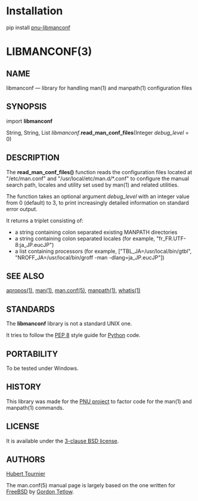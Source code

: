 # Installation
pip install [pnu-libmanconf](https://pypi.org/project/pnu-libmanconf/)

# LIBMANCONF(3)

## NAME
libmanconf — library for handling man(1) and manpath(1) configuration files

## SYNOPSIS
import **libmanconf**

String, String, List *libmanconf*.**read_man_conf_files**(Integer *debug_level* = 0)

## DESCRIPTION
The **read_man_conf_files()** function reads the configuration files located at "/etc/man.conf" and "/usr/local/etc/man.d/\*.conf"
to configure the manual search path, locales and utility set used by man(1) and related utilities.

The function takes an optional argument *debug_level* with an integer value from 0 (default) to 3,
to print increasingly detailed information on standard error output.

It returns a triplet consisting of:
* a string containing colon separated existing MANPATH directories
* a string containing colon separated locales (for example, "fr_FR.UTF-8:ja_JP.eucJP")
* a list containing processors (for example, \["TBL_JA=/usr/local/bin/gtbl", "NROFF_JA=/usr/local/bin/groff -man -dlang=ja_JP.eucJP"\])

## SEE ALSO
[apropos(1)](https://www.freebsd.org/cgi/man.cgi?query=apropos&sektion=1),
[man(1)](https://www.freebsd.org/cgi/man.cgi?query=man&sektion=1),
[man.conf(5)](https://www.freebsd.org/cgi/man.cgi?query=man.conf&sektion=5),
[manpath(1)](https://www.freebsd.org/cgi/man.cgi?query=manpath&sektion=1),
[whatis(1)](https://www.freebsd.org/cgi/man.cgi?query=whatis&sektion=1)

## STANDARDS
The **libmanconf** library is not a standard UNIX one.

It tries to follow the [PEP 8](https://www.python.org/dev/peps/pep-0008/) style guide for [Python](https://www.python.org/) code.

## PORTABILITY
To be tested under Windows.

## HISTORY
This library was made for the [PNU project](https://github.com/HubTou/PNU) to factor code for the man(1) and manpath(1) commands.

## LICENSE
It is available under the [3-clause BSD license](https://opensource.org/licenses/BSD-3-Clause).

## AUTHORS
[Hubert Tournier](https://github.com/HubTou)

The man.conf(5) manual page is largely based on the one written for [FreeBSD](https://www.freebsd.org/) by [Gordon Tetlow](https://github.com/tetlowgm).

